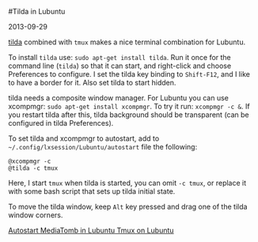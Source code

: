 #Tilda in Lubuntu

2013-09-29

<!--- tags: linux -->

[tilda](https://github.com/lanoxx/tilda/) combined with `tmux` makes a nice terminal combination for Lubuntu.

To install `tilda` use: `sudo apt-get install tilda`. Run it once for the command line (`tilda`) so that it can start, and right-click and choose Preferences to configure. I set the tilda key binding to `Shift-F12`, and I like to have a border for it. Also set tilda to start hidden.

tilda needs a composite window manager. For Lubuntu you can use xcompmgr: `sudo apt-get install xcompmgr`. To try it run: `xcompmgr -c &`. If you restart tilda after this, tilda background should be transparent (can be configured in tilda Preferences).

To set tilda and xcompmgr to autostart, add to `~/.config/lxsession/Lubuntu/autostart` file the following:

```
@xcompmgr -c
@tilda -c tmux
```
Here, I start `tmux` when tilda is started, you can omit `-c tmux`, or replace it with some bash script that sets up tilda initial state.

To move the tilda window, keep `Alt` key pressed and drag one of the tilda window corners.

<ins class='nfooter'><a id='fprev' href='#blog/2013/2013-10-05-Autostart-MediaTomb-in-Lubuntu.md'>Autostart MediaTomb in Lubuntu</a> <a id='fnext' href='#blog/2013/2013-09-28-Tmux-on-Lubuntu.md'>Tmux on Lubuntu</a></ins>
